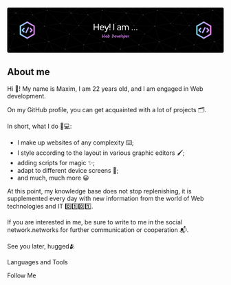 [![Header](https://github.com/MaxWind29/MaxWind29/blob/main/assets/github-header-image.png)](https://vk.com/m4ximka)


## About me

Hi 👋!  My name is Maxim, I am 22 years old, and I am engaged in Web development.

On my GitHub profile, you can get acquainted with a lot of projects 🗂️.

In short, what I do 👨💻:

* I make up websites of any complexity ⌨️;
* I style according to the layout in various graphic editors 🖌;
* adding scripts for magic ✨;
* adapt to different device screens 📱;
* and much, much more 😀

At this point, my knowledge base does not stop replenishing, it is supplemented every day with new information from the world of Web technologies and IT 0️⃣1️⃣0️⃣1️⃣. 

If you are interested in me, be sure to write to me in the social network.networks for further communication or cooperation 📬. 

See you later, hugged🫂



Languages and Tools

Follow Me